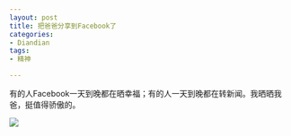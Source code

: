```yaml
---
layout: post
title: 把爸爸分享到Facebook了
categories:
- Diandian
tags:
- 精神

---
```

<p>有的人Facebook一天到晚都在晒幸福；有的人一天到晚都在转新闻。我晒晒我爸，挺值得骄傲的。</p>
<p><img src="http://m2.img.srcdd.com/farm5/d/2012/0627/10/88C403795B14C0A4FB41D40EA08A400B_B500_900_500_288.PNG" /><br /></p>
<p></p>